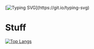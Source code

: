 [![Typing SVG](https://readme-typing-svg.demolab.com/?lines=Get+a+life...)](https://git.io/typing-svg)
# Stuff
[![Top Langs](https://github-readme-stats.vercel.app/api/top-langs/?username=NemGame&layout=compact&title_color=606060&border_color=6c0000&text_color=000000&bg_color=1f1f1f)](https://github.com/anuraghazra/github-readme-stats)
